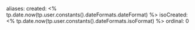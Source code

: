 aliases:
created: <% tp.date.now(tp.user.constants().dateFormats.dateFormat) %>
isoCreated: <% tp.date.now(tp.user.constants().dateFormats.isoFormat) %>
ordinal: 0
